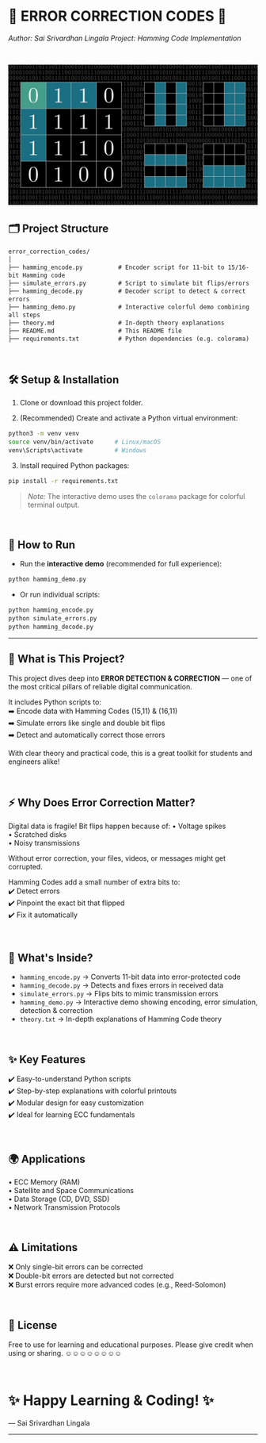 
# 🎯 **ERROR CORRECTION CODES** 🎯

*Author: Sai Srivardhan Lingala*
*Project: Hamming Code Implementation*

<br>


<p align="center">
  <img src="error.jpg" alt="Thumbnail" width="800">
</p>

## 🗂️ **Project Structure**

```
error_correction_codes/
│
├── hamming_encode.py          # Encoder script for 11-bit to 15/16-bit Hamming code
├── simulate_errors.py         # Script to simulate bit flips/errors
├── hamming_decode.py          # Decoder script to detect & correct errors
├── hamming_demo.py            # Interactive colorful demo combining all steps
├── theory.md                  # In-depth theory explanations
├── README.md                  # This README file
├── requirements.txt           # Python dependencies (e.g. colorama)

```

<br>

## 🛠️ **Setup & Installation**

1. Clone or download this project folder.

2. (Recommended) Create and activate a Python virtual environment:

```bash
python3 -m venv venv
source venv/bin/activate      # Linux/macOS
venv\Scripts\activate         # Windows
```

3. Install required Python packages:

```bash
pip install -r requirements.txt
```

> *Note:* The interactive demo uses the `colorama` package for colorful terminal output.

<br>

## 🚀 **How to Run**

* Run the **interactive demo** (recommended for full experience):

```bash
python hamming_demo.py
```

* Or run individual scripts:

```bash
python hamming_encode.py
python simulate_errors.py
python hamming_decode.py
```

---

## 🔎 **What is This Project?**

This project dives deep into **ERROR DETECTION & CORRECTION** —
one of the most critical pillars of reliable digital communication.

It includes Python scripts to:<br>
➡️ Encode data with Hamming Codes (15,11) & (16,11)<br>
➡️ Simulate errors like single and double bit flips<br>
➡️ Detect and automatically correct those errors<br>

With clear theory and practical code, this is a great toolkit for
students and engineers alike!

<br>

## ⚡ **Why Does Error Correction Matter?**

Digital data is fragile! Bit flips happen because of:
• Voltage spikes<br>
• Scratched disks<br>
• Noisy transmissions<br>

Without error correction, your files, videos, or messages might get corrupted.

Hamming Codes add a small number of extra bits to:<br>
✔️ Detect errors<br>
✔️ Pinpoint the exact bit that flipped<br>
✔️ Fix it automatically<br>

<br>

## 📂 **What's Inside?**

* `hamming_encode.py` → Converts 11-bit data into error-protected code
* `hamming_decode.py` → Detects and fixes errors in received data
* `simulate_errors.py` → Flips bits to mimic transmission errors
* `hamming_demo.py` → Interactive demo showing encoding, error simulation, detection & correction
* `theory.txt` → In-depth explanations of Hamming Code theory

<br>

## ✨ **Key Features**

✔️ Easy-to-understand Python scripts<br>
✔️ Step-by-step explanations with colorful printouts<br>
✔️ Modular design for easy customization<br>
✔️ Ideal for learning ECC fundamentals<br>

<br>

## 🌍 **Applications**

• ECC Memory (RAM)<br>
• Satellite and Space Communications<br>
• Data Storage (CD, DVD, SSD)<br>
• Network Transmission Protocols<br>

<br>

## ⚠️ **Limitations**

❌ Only single-bit errors can be corrected<br>
❌ Double-bit errors are detected but not corrected<br>
❌ Burst errors require more advanced codes (e.g., Reed-Solomon)<br>

<br>

## 📜 **License**

Free to use for learning and educational purposes.
Please give credit when using or sharing.
☺☺☺☺☺☺☺☺

<br>

# ✨ Happy Learning & Coding! ✨

— Sai Srivardhan Lingala

---

